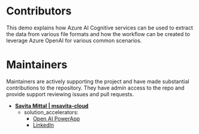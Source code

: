 # Contributors  

This demo explains how Azure AI Cognitive services can be used to extract the data from various file formats and how the workflow can be created to leverage Azure OpenAI for various common scenarios. 
# Maintainers
Maintainers are actively supporting the project and have made substantial contributions to the repository.
They have admin access to the repo and provide support reviewing issues and pull requests.

- **[Savita Mittal | msavita-cloud](https://github.com/msavita-cloud)**
   - solution_accelerators:
      - [Open AI PowerApp](./solution_accelerators/PowerApp/)
     - [LinkedIn](https://www.linkedin.com/in/savitamittal/)

